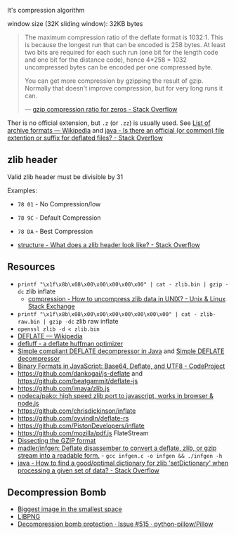 It's compression algorithm

window size (32K sliding window): 32KB bytes


> The maximum compression ratio of the deflate format is 1032:1. This is because the longest run that can be encoded is 258 bytes. At least two bits are required for each such run (one bit for the length code and one bit for the distance code), hence 4*258 = 1032 uncompressed bytes can be encoded per one compressed byte.
> 
> You can get more compression by gzipping the result of gzip. Normally that doesn't improve compression, but for very long runs it can.
> 
> — [gzip compression ratio for zeros - Stack Overflow](https://stackoverflow.com/questions/16792189/gzip-compression-ratio-for-zeros/16794960#16794960)

Ther is no official extension, but `.z` (or `.zz`) is usually used. See [List of archive formats — Wikipedia](https://en.wikipedia.org/wiki/List_of_archive_formats) and [java - Is there an official (or common) file extention or suffix for deflated files? - Stack Overflow](https://stackoverflow.com/questions/9806175/is-there-an-official-or-common-file-extention-or-suffix-for-deflated-files)

## zlib header

Valid zlib header must be divisible by 31

Examples:

- `78 01` - No Compression/low
- `78 9C` - Default Compression
- `78 DA` - Best Compression 

- [structure - What does a zlib header look like? - Stack Overflow](https://stackoverflow.com/questions/9050260/what-does-a-zlib-header-look-like)

## Resources

- `printf "\x1f\x8b\x08\x00\x00\x00\x00\x00" | cat - zlib.bin | gzip -dc` zlib inflate
	- [compression - How to uncompress zlib data in UNIX? - Unix & Linux Stack Exchange](https://unix.stackexchange.com/questions/22834/how-to-uncompress-zlib-data-in-unix)
- `printf "\x1f\x8b\x08\x00\x00\x00\x00\x00\x00\x00" | cat - zlib-raw.bin | gzip -dc` zlib raw inflate
- `openssl zlib -d < zlib.bin`
- [DEFLATE — Wikipedia](https://en.wikipedia.org/wiki/DEFLATE)
- [defluff - a deflate huffman optimizer](https://encode.su/threads/1214-defluff-a-deflate-huffman-optimizer)
- [Simple compliant DEFLATE decompressor in Java](https://github.com/nayuki/Simple-DEFLATE-decompressor) and [Simple DEFLATE decompressor](https://www.nayuki.io/page/simple-deflate-decompressor)
- [Binary Formats in JavaScript: Base64, Deflate, and UTF8 - CodeProject](https://www.codeproject.com/Articles/26980/Binary-Formats-in-JavaScript-Base-Deflate-and-UT)
- https://github.com/dankogai/js-deflate and https://github.com/beatgammit/deflate-js
- https://github.com/imaya/zlib.js
- [nodeca/pako: high speed zlib port to javascript, works in browser & node.js](https://github.com/nodeca/pako)
- https://github.com/chrisdickinson/inflate
- https://github.com/oyvindln/deflate-rs
- https://github.com/PistonDevelopers/inflate
- https://github.com/mozilla/pdf.js FlateStream
- [Dissecting the GZIP format](http://commandlinefanatic.com/cgi-bin/showarticle.cgi?article=art001)
- [madler/infgen: Deflate disassember to convert a deflate, zlib, or gzip stream into a readable form.](https://github.com/madler/infgen) - `gcc infgen.c -o infgen && ./infgen -h`
- [java - How to find a good/optimal dictionary for zlib 'setDictionary' when processing a given set of data? - Stack Overflow](https://stackoverflow.com/questions/2011653/how-to-find-a-good-optimal-dictionary-for-zlib-setdictionary-when-processing-a)

## Decompression Bomb

- [Biggest image in the smallest space](https://www.bamsoftware.com/hacks/deflate.html)
- [LIBPNG](http://libpng.sourceforge.net/decompression_bombs.html)
- [Decompression bomb protection · Issue #515 · python-pillow/Pillow](https://github.com/python-pillow/Pillow/issues/515)
